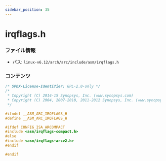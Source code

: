 ```yaml
---
sidebar_position: 35
---
```

# irqflags.h

### ファイル情報

- パス: `linux-v6.12/arch/arc/include/asm/irqflags.h`

### コンテンツ

```h
/* SPDX-License-Identifier: GPL-2.0-only */
/*
 * Copyright (C) 2014-15 Synopsys, Inc. (www.synopsys.com)
 * Copyright (C) 2004, 2007-2010, 2011-2012 Synopsys, Inc. (www.synopsys.com)
 */

#ifndef __ASM_ARC_IRQFLAGS_H
#define __ASM_ARC_IRQFLAGS_H

#ifdef CONFIG_ISA_ARCOMPACT
#include <asm/irqflags-compact.h>
#else
#include <asm/irqflags-arcv2.h>
#endif

#endif

```
